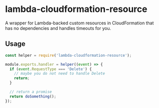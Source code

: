 # lambda-cloudformation-resource

A wrapper for Lambda-backed custom resources in CloudFormation that has no dependencies and handles timeouts for you.

## Usage
```js
const helper = require('lambda-cloudformation-resource');

module.exports.handler = helper((event) => {
  if (event.RequestType === 'Delete') {
    // maybe you do not need to handle Delete
    return;
  }

  // return a promise
  return doSomething();
});
```
